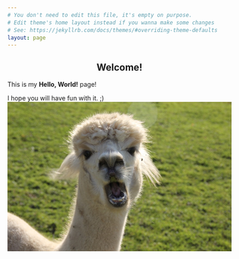 ```yaml
---
# You don't need to edit this file, it's empty on purpose.
# Edit theme's home layout instead if you wanna make some changes
# See: https://jekyllrb.com/docs/themes/#overriding-theme-defaults
layout: page
---
```


<h2 align="center"> Welcome!</h2>

This is my **Hello, World!** page!

I hope you will have fun with it. ;)
![alpaca](img/alpaca.jpg)
